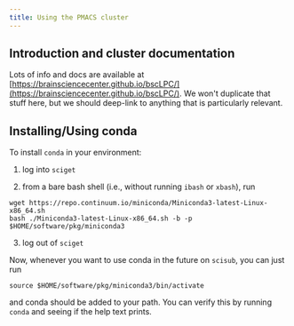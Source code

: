 ```yaml
---
title: Using the PMACS cluster 
---
```


## Introduction and cluster documentation

Lots of info and docs are available at [https://brainsciencecenter.github.io/bscLPC/](https://brainsciencecenter.github.io/bscLPC/). We won't duplicate that stuff here, but we should deep-link to anything that is particularly relevant.

## Installing/Using conda

To install `conda` in your environment:

1. log into `sciget`

2. from a bare bash shell (i.e., without running `ibash` or `xbash`), run
```
wget https://repo.continuum.io/miniconda/Miniconda3-latest-Linux-x86_64.sh	
bash ./Miniconda3-latest-Linux-x86_64.sh -b -p $HOME/software/pkg/miniconda3
```

3. log out of `sciget`

Now, whenever you want to use conda in the future on `scisub`, you can just run
```
source $HOME/software/pkg/miniconda3/bin/activate 
```
and conda should be added to your path. You can verify this by running `conda` and seeing if the help text prints.


